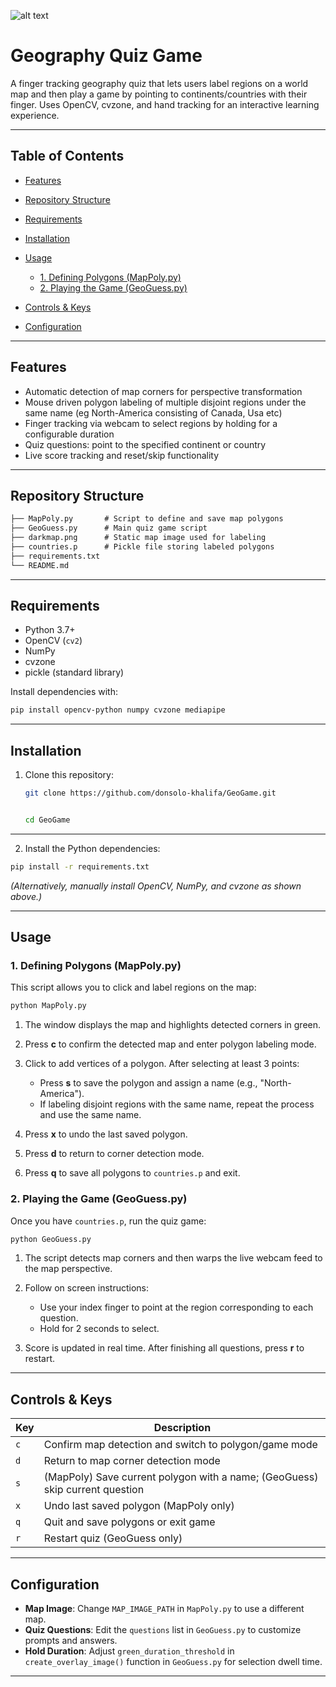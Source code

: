 ![alt text](thumbnail.gif "gif")

# Geography Quiz Game

A finger tracking geography quiz that lets users label regions on a world map and then play a game by pointing to continents/countries with their finger. Uses OpenCV, cvzone, and hand tracking for an interactive learning experience.

---

## Table of Contents

* [Features](#features)
* [Repository Structure](#repository-structure)
* [Requirements](#requirements)
* [Installation](#installation)
* [Usage](#usage)

  * [1. Defining Polygons (MapPoly.py)](#1-defining-polygons-mappolypy)
  * [2. Playing the Game (GeoGuess.py)](#2-playing-the-game-geoguesspy)
* [Controls & Keys](#controls--keys)
* [Configuration](#configuration)

---

## Features

* Automatic detection of map corners for perspective transformation
* Mouse driven polygon labeling of multiple disjoint regions under the same name (eg North-America consisting of Canada, Usa etc)
* Finger tracking via webcam to select regions by holding for a configurable duration
* Quiz questions: point to the specified continent or country
* Live score tracking and reset/skip functionality

---

## Repository Structure

```txt
├── MapPoly.py       # Script to define and save map polygons
├── GeoGuess.py      # Main quiz game script
├── darkmap.png      # Static map image used for labeling
├── countries.p      # Pickle file storing labeled polygons
├── requirements.txt
└── README.md        
```

---

## Requirements

* Python 3.7+
* OpenCV (`cv2`)
* NumPy
* cvzone
* pickle (standard library)

Install dependencies with:

```bash
pip install opencv-python numpy cvzone mediapipe
```

---

## Installation

1. Clone this repository:

   ```bash
   git clone https://github.com/donsolo-khalifa/GeoGame.git


   cd GeoGame

   ```


---

2. Install the Python dependencies:
```bash
pip install -r requirements.txt
```

*(Alternatively, manually install OpenCV, NumPy, and cvzone as shown above.)*

---

## Usage

### 1. Defining Polygons (MapPoly.py)

This script allows you to click and label regions on the map:

```bash
python MapPoly.py
```

1. The window displays the map and highlights detected corners in green.
2. Press **c** to confirm the detected map and enter polygon labeling mode.
3. Click to add vertices of a polygon. After selecting at least 3 points:

   * Press **s** to save the polygon and assign a name (e.g., "North-America").
   * If labeling disjoint regions with the same name, repeat the process and use the same name.
4. Press **x** to undo the last saved polygon.
5. Press **d** to return to corner detection mode.
6. Press **q** to save all polygons to `countries.p` and exit.

### 2. Playing the Game (GeoGuess.py)

Once you have `countries.p`, run the quiz game:

```bash
python GeoGuess.py
```

1. The script detects map corners and then warps the live webcam feed to the map perspective.
2. Follow on screen instructions:

   * Use your index finger to point at the region corresponding to each question.
   * Hold for 2 seconds to select.
3. Score is updated in real time. After finishing all questions, press **r** to restart.

---

## Controls & Keys

| Key | Description                                                                  |
| --- | ---------------------------------------------------------------------------- |
| `c` | Confirm map detection and switch to polygon/game mode                        |
| `d` | Return to map corner detection mode                                          |
| `s` | (MapPoly) Save current polygon with a name; (GeoGuess) skip current question |
| `x` | Undo last saved polygon (MapPoly only)                                       |
| `q` | Quit and save polygons or exit game                                          |
| `r` | Restart quiz (GeoGuess only)                                                 |

---

## Configuration

* **Map Image**: Change `MAP_IMAGE_PATH` in `MapPoly.py` to use a different map.
* **Quiz Questions**: Edit the `questions` list in `GeoGuess.py` to customize prompts and answers.
* **Hold Duration**: Adjust `green_duration_threshold` in `create_overlay_image()` function in `GeoGuess.py` for selection dwell time.

---

